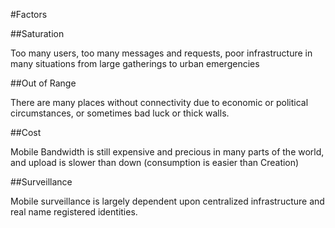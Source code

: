 #Factors

##Saturation

Too many users, too many messages and requests, poor infrastructure in many situations from large gatherings to urban emergencies

##Out of Range

There are many places without connectivity due to economic or political circumstances, or sometimes bad luck or thick walls.

##Cost

Mobile Bandwidth is still expensive and precious in many parts of the world, and upload is slower than down (consumption is easier than Creation)

##Surveillance

Mobile surveillance is largely dependent upon centralized infrastructure and real name registered identities.

